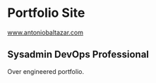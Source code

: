 # Portfolio Site

www.antoniobaltazar.com

## Sysadmin DevOps Professional

Over engineered portfolio.
